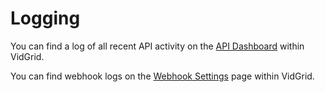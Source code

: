 # Logging

You can find a log of all recent API activity on the <a href="https://app.vidgrid.com/api/dashboard" target="_blank">API Dashboard</a> within VidGrid.

You can find webhook logs on the <a href="https://app.vidgrid.com/webhooks" target="_blank">Webhook Settings</a> page within VidGrid.